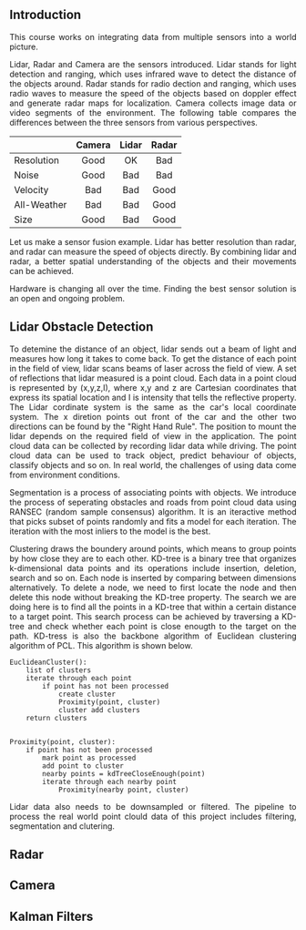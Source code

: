 ## Introduction

<p align='justify'>
This course works on integrating data from multiple sensors into a world picture.
</p> 

<p align='justify'>
Lidar, Radar and Camera are the sensors introduced. Lidar stands for light detection and ranging, which uses infrared wave to detect the distance of the objects around. Radar stands for radio dection and ranging, which uses radio waves to measure the speed of the objects based on doppler effect and generate radar maps for localization. Camera collects image data or video segments of the environment. The following table compares the differences between the three sensors from various perspectives. 
</p> 



|               | Camera        | Lidar         | Radar         |
| ------------- |:-------------:|:-------------:|:-------------:|
| Resolution    | Good          | OK            | Bad           |
| Noise         | Good          | Bad           | Bad           |
| Velocity      | Bad           | Bad           | Good          |
| All-Weather   | Bad           | Bad           | Good          |
| Size          | Good          | Bad           | Good          |


<p align='justify'>
Let us make a sensor fusion example. Lidar has better resolution than radar, and radar can measure the speed of objects directly. By combining lidar and radar, a better spatial understanding of the objects and their movements can be achieved.
</p> 

<p align='justify'>
Hardware is changing all over the time. Finding the best sensor solution is an open and ongoing problem.
</p> 

## Lidar Obstacle Detection

<p align='justify'>
To detemine the distance of an object, lidar sends out a beam of light and measures how long it takes to come back. To get the distance of each point in the field of view, lidar scans beams of laser across the field of view. A set of reflections that lidar measured is a point cloud. Each data in a point cloud is represented by (x,y,z,I), where x,y and z are Cartesian coordinates that express its spatial location and I is intensity that tells the reflective property. The Lidar cordinate system is the same as the car's local coordinate system. The x diretion points out front of the car and the other two directions can be found by the "Right Hand Rule". The position to mount the lidar depends on the required field of view in the application. The point cloud data can be collected by recording lidar data while driving. The point cloud data can be used to track object, predict behaviour of objects, classify objects and so on. In real world, the challenges of using data come from environment conditions.
</p> 

<p align='justify'>
Segmentation is a process of associating points with objects. We introduce the process of seperating obstacles and roads from point cloud data using RANSEC (random sample consensus) algorithm. It is an iteractive method that picks subset of points randomly and fits a model for each iteration. The iteration with the most inliers to the model is the best. 
</p>

<p align='justify'>
Clustering draws the boundery around points, which means to group points by how close they are to each other. KD-tree is a binary tree that organizes k-dimensional data points and its operations include insertion, deletion, search and so on. Each node is inserted by comparing between dimensions alternatively. To delete a node, we need to first locate the node and then delete this node without breaking the KD-tree property. The search we are doing here is to find all the points in a KD-tree that within a certain distance to a target point. This search process can be achieved by traversing a KD-tree and check whether each point is close enougth to the target on the path. KD-tress is also the backbone algorithm of Euclidean clustering algorithm of PCL. This algorithm is shown below.
</p> 

    EuclideanCluster():
        list of clusters
	    iterate through each point
		    if point has not been processed
			    create cluster
			    Proximity(point, cluster)
			    cluster add clusters
	    return clusters


    Proximity(point, cluster):
        if point has not been processed
		    mark point as processed
		    add point to cluster
		    nearby points = kdTreeCloseEnough(point)
		    iterate through each nearby point
			    Proximity(nearby point, cluster)

<p align='justify'>
Lidar data also needs to be downsampled or filtered. The pipeline to process the real world point clould data of this project includes filtering, segmentation and clutering.
</p> 


## Radar




## Camera





## Kalman Filters